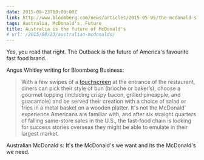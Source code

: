 ```yaml
---
date: 2015-08-23T00:00:00Z
link: http://www.bloomberg.com/news/articles/2015-05-05/the-mcdonald-s-of-the-future-is-in-australia-
tags: Australia, McDonald's, Future
title: Australia is the future of McDonald's
# url: /2015/08/23/australian-mcdonalds/
---
```


Yes, you read that right. The Outback is the future of America's favourite fast food brand.

Angus Whitley writing for Bloomberg Business: 

> With a few swipes of a [touchscreen](https://mcdonalds.com.au/promo/cyt-touchscreen-guide) at the entrance of the restaurant, diners can pick their style of bun (brioche or baker’s), choose a gourmet topping (including crispy bacon, grilled pineapple, and guacamole) and be served their creation with a choice of salad or fries in a metal basket on a wooden platter. It's not the McDonald' experience Americans are familiar with, and after six straight quarters of falling same-store sales in the U.S., the fast-food chain is looking for success stories overseas they might be able to emulate in their largest market.

Australian McDonald s: It's the McDonald's we want and its the McDonald's we need.